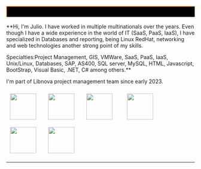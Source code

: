 <img src="./assets/JulioHi.gif">

<br>

**Hi, I'm Julio. I have worked in multiple multinationals over the years. Even though I have a wide experience in the world of IT (SaaS, PaaS, IaaS), I have specialized in Databases and reporting, being Linux RedHat, networking and web technologies another strong point of my skills.

Specialties:Project Management, GIS, VMWare, SaaS, PaaS, IaaS, Unix/Linux, Databases, SAP, AS400, SQL server, MySQL, HTML, Javascript, BootStrap, Visual Basic, .NET, C# among others.**

I'm part of Libnova project management team since early 2023.


<img width="70px" 
    height="70px" 
    style="margin: 10px"
    src="./assets/html.svg"> &nbsp;
<img width="70px" 
    height="70px" 
    style="margin: 10px"
    src="./assets/css.svg"> &nbsp;
<img width="70px" 
    height="70px" 
    style="margin: 10px"
    src="./assets/javascript.svg"> &nbsp; &nbsp;
<img width="70px" 
    height="70px" 
    style="margin: 10px"
    src="./assets/python.svg"> &nbsp;
<img width="70px" 
    height="70px" 
    style="margin: 10px"
    src="./assets/react.svg"> &nbsp;
<img width="70px" 
    height="70px" 
    style="margin: 10px"
    src="./assets/node.svg">


--------
